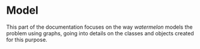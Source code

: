 # Model

This part of the documentation focuses on the way *watermelon* models the problem using graphs, going into details on the classes and objects created for this purpose.
